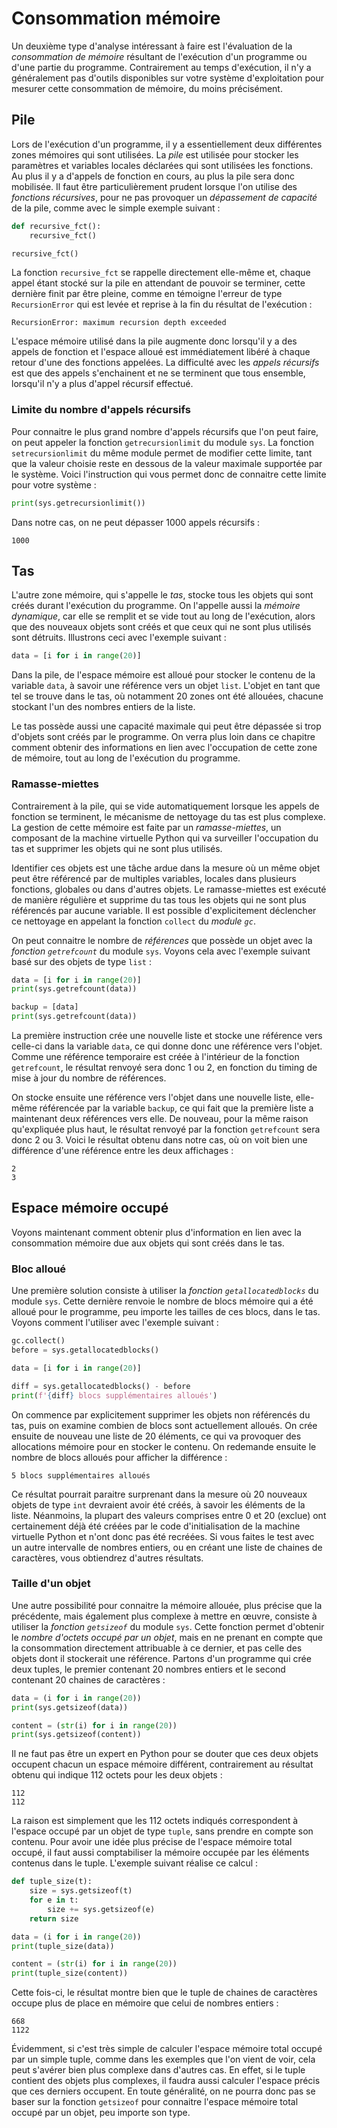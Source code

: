 # Consommation mémoire

Un deuxième type d'analyse intéressant à faire est l'évaluation de la *consommation de mémoire* résultant de l'exécution d'un programme ou d'une partie du programme. Contrairement au temps d'exécution, il n'y a généralement pas d'outils disponibles sur votre système d'exploitation pour mesurer cette consommation de mémoire, du moins précisément.

## Pile

Lors de l'exécution d'un programme, il y a essentiellement deux différentes zones mémoires qui sont utilisées. La *pile* est utilisée pour stocker les paramètres et variables locales déclarées qui sont utilisées les fonctions. Au plus il y a d'appels de fonction en cours, au plus la pile sera donc mobilisée. Il faut être particulièrement prudent lorsque l'on utilise des *fonctions récursives*, pour ne pas provoquer un *dépassement de capacité* de la pile, comme avec le simple exemple suivant :

``` python
def recursive_fct():
	recursive_fct()

recursive_fct()
```

La fonction `recursive_fct` se rappelle directement elle-même et, chaque appel étant stocké sur la pile en attendant de pouvoir se terminer, cette dernière finit par être pleine, comme en témoigne l'erreur de type `RecursionError` qui est levée et reprise à la fin du résultat de l'exécution :

```
RecursionError: maximum recursion depth exceeded
```

L'espace mémoire utilisé dans la pile augmente donc lorsqu'il y a des appels de fonction et l'espace alloué est immédiatement libéré à chaque retour d'une des fonctions appelées. La difficulté avec les *appels récursifs* est que des appels s'enchainent et ne se terminent que tous ensemble, lorsqu'il n'y a plus d'appel récursif effectué.

### Limite du nombre d'appels récursifs

Pour connaitre le plus grand nombre d'appels récursifs que l'on peut faire, on peut appeler la fonction `getrecursionlimit` du module `sys`. La fonction `setrecursionlimit` du même module permet de modifier cette limite, tant que la valeur choisie reste en dessous de la valeur maximale supportée par le système. Voici l'instruction qui vous permet donc de connaitre cette limite pour votre système :

``` python
print(sys.getrecursionlimit())
```
Dans notre cas, on ne peut dépasser 1000 appels récursifs :

```
1000
```

## Tas

L'autre zone mémoire, qui s'appelle le *tas*, stocke tous les objets qui sont créés durant l'exécution du programme. On l'appelle aussi la *mémoire dynamique*, car elle se remplit et se vide tout au long de l'exécution, alors que des nouveaux objets sont créés et que ceux qui ne sont plus utilisés sont détruits. Illustrons ceci avec l'exemple suivant :

``` python
data = [i for i in range(20)]
```

Dans la pile, de l'espace mémoire est alloué pour stocker le contenu de la variable `data`, à savoir une référence vers un objet `list`. L'objet en tant que tel se trouve dans le tas, où notamment 20 zones ont été allouées, chacune stockant l'un des nombres entiers de la liste.

Le tas possède aussi une capacité maximale qui peut être dépassée si trop d'objets sont créés par le programme. On verra plus loin dans ce chapitre comment obtenir des informations en lien avec l'occupation de cette zone de mémoire, tout au long de l'exécution du programme.

### Ramasse-miettes

Contrairement à la pile, qui se vide automatiquement lorsque les appels de fonction se terminent, le mécanisme de nettoyage du tas est plus complexe. La gestion de cette mémoire est faite par un *ramasse-miettes*, un composant de la machine virtuelle Python qui va surveiller l'occupation du tas et supprimer les objets qui ne sont plus utilisés.

Identifier ces objets est une tâche ardue dans la mesure où un même objet peut être référencé par de multiples variables, locales dans plusieurs fonctions, globales ou dans d'autres objets. Le ramasse-miettes est exécuté de manière régulière et supprime du tas tous les objets qui ne sont plus référencés par aucune variable. Il est possible d'explicitement déclencher ce nettoyage en appelant la fonction `collect` du *module `gc`*.

On peut connaitre le nombre de *références* que possède un objet avec la *fonction `getrefcount`* du module `sys`. Voyons cela avec l'exemple suivant basé sur des objets de type `list` :

``` python
data = [i for i in range(20)]
print(sys.getrefcount(data))

backup = [data]
print(sys.getrefcount(data))
```

La première instruction crée une nouvelle liste et stocke une référence vers celle-ci dans la variable `data`, ce qui donne donc une référence vers l'objet. Comme une référence temporaire est créée à l'intérieur de la fonction `getrefcount`, le résultat renvoyé sera donc 1 ou 2, en fonction du timing de mise à jour du nombre de références.

On stocke ensuite une référence vers l'objet dans une nouvelle liste, elle-même référencée par la variable `backup`, ce qui fait que la première liste a maintenant deux références vers elle. De nouveau, pour la même raison qu'expliquée plus haut, le résultat renvoyé par la fonction `getrefcount` sera donc 2 ou 3. Voici le résultat obtenu dans notre cas, où on voit bien une différence d'une référence entre les deux affichages :

```
2
3
```

## Espace mémoire occupé

Voyons maintenant comment obtenir plus d'information en lien avec la consommation mémoire due aux objets qui sont créés dans le tas.

### Bloc alloué

Une première solution consiste à utiliser la *fonction `getallocatedblocks`* du module `sys`. Cette dernière renvoie le nombre de blocs mémoire qui a été alloué pour le programme, peu importe les tailles de ces blocs, dans le tas. Voyons comment l'utiliser avec l'exemple suivant :

``` python
gc.collect()
before = sys.getallocatedblocks()

data = [i for i in range(20)]

diff = sys.getallocatedblocks() - before
print(f'{diff} blocs supplémentaires alloués')
```

On commence par explicitement supprimer les objets non référencés du tas, puis on examine combien de blocs sont actuellement alloués. On crée ensuite de nouveau une liste de 20 éléments, ce qui va provoquer des allocations mémoire pour en stocker le contenu. On redemande ensuite le nombre de blocs alloués pour afficher la différence :

```
5 blocs supplémentaires alloués
```

Ce résultat pourrait paraitre surprenant dans la mesure où 20 nouveaux objets de type `int` devraient avoir été créés, à savoir les éléments de la liste. Néanmoins, la plupart des valeurs comprises entre 0 et 20 (exclue) ont certainement déjà été créées par le code d'initialisation de la machine virtuelle Python et n'ont donc pas été recréées. Si vous faites le test avec un autre intervalle de nombres entiers, ou en créant une liste de chaines de caractères, vous obtiendrez d'autres résultats.

### Taille d'un objet

Une autre possibilité pour connaitre la mémoire allouée, plus précise que la précédente, mais également plus complexe à mettre en œuvre, consiste à utiliser la *fonction `getsizeof`* du module `sys`. Cette fonction permet d'obtenir le *nombre d'octets occupé par un objet*, mais en ne prenant en compte que la consommation directement attribuable à ce dernier, et pas celle des objets dont il stockerait une référence. Partons d'un programme qui crée deux tuples, le premier contenant 20 nombres entiers et le second contenant 20 chaines de caractères :

``` python
data = (i for i in range(20))
print(sys.getsizeof(data))

content = (str(i) for i in range(20))
print(sys.getsizeof(content))
```

Il ne faut pas être un expert en Python pour se douter que ces deux objets occupent chacun un espace mémoire différent, contrairement au résultat obtenu qui indique 112&nbsp;octets pour les deux objets :

```
112
112
```

La raison est simplement que les 112&nbsp;octets indiqués correspondent à l'espace occupé par un objet de type `tuple`, sans prendre en compte son contenu. Pour avoir une idée plus précise de l'espace mémoire total occupé, il faut aussi comptabiliser la mémoire occupée par les éléments contenus dans le tuple. L'exemple suivant réalise ce calcul :

``` python
def tuple_size(t):
    size = sys.getsizeof(t)
    for e in t:
        size += sys.getsizeof(e)
    return size

data = (i for i in range(20))
print(tuple_size(data))

content = (str(i) for i in range(20))
print(tuple_size(content))
```

Cette fois-ci, le résultat montre bien que le tuple de chaines de caractères occupe plus de place en mémoire que celui de nombres entiers :

```
668
1122
```

Évidemment, si c'est très simple de calculer l'espace mémoire total occupé par un simple tuple, comme dans les exemples que l'on vient de voir, cela peut s'avérer bien plus complexe dans d'autres cas. En effet, si le tuple contient des objets plus complexes, il faudra aussi calculer l'espace précis que ces derniers occupent. En toute généralité, on ne pourra donc pas se baser sur la fonction `getsizeof` pour connaitre l'espace mémoire total occupé par un objet, peu importe son type.
